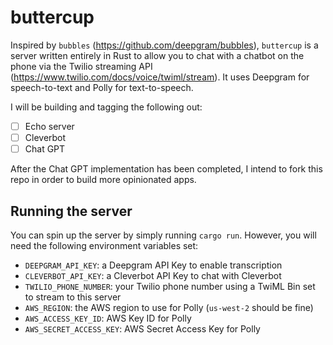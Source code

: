 # buttercup

Inspired by `bubbles` (https://github.com/deepgram/bubbles), `buttercup` is a server written entirely in Rust
to allow you to chat with a chatbot on the phone via the Twilio streaming API (https://www.twilio.com/docs/voice/twiml/stream).
It uses Deepgram for speech-to-text and Polly for text-to-speech.

I will be building and tagging the following out:

- [ ] Echo server
- [ ] Cleverbot
- [ ] Chat GPT

After the Chat GPT implementation has been completed, I intend to fork this repo in order to build more opinionated apps.

## Running the server

You can spin up the server by simply running `cargo run`. However, you will need the following environment variables set:

* `DEEPGRAM_API_KEY`: a Deepgram API Key to enable transcription
* `CLEVERBOT_API_KEY`: a Cleverbot API Key to chat with Cleverbot
* `TWILIO_PHONE_NUMBER`: your Twilio phone number using a TwiML Bin set to stream to this server
* `AWS_REGION`: the AWS region to use for Polly (`us-west-2` should be fine)
* `AWS_ACCESS_KEY_ID`: AWS Key ID for Polly
* `AWS_SECRET_ACCESS_KEY`: AWS Secret Access Key for Polly
